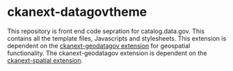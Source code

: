 # ckanext-datagovtheme
This repository is front end code sepration for catalog.data.gov. This contains all the template files, Javascripts and stylesheets.
This extension is dependent on the [ckanext-geodatagov extension](https://github.com/GSA/ckanext-geodatagov) for geospatial functionality.
The ckanext-geodatagov extension is dependent on the [ckanext-spatial extension](https://github.com/ckan/ckanext-spatial).